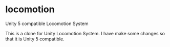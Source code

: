 # locomotion
Unity 5 compatible Locomotion System

This is a clone for Unity Locomotion System. I have make some changes so that it is Unity 5 compatible.
